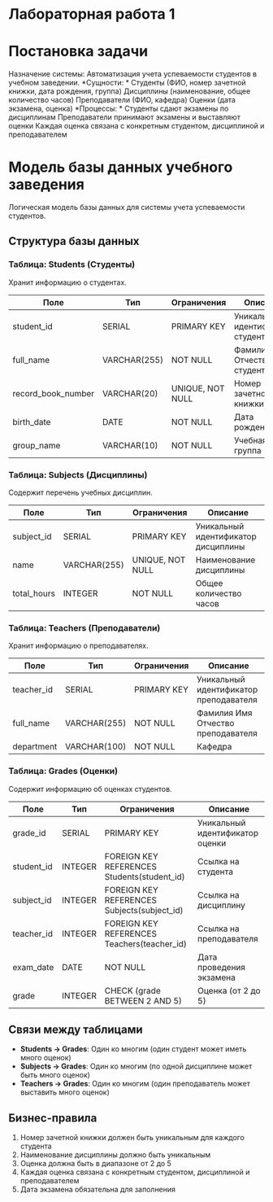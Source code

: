 # Лабораторная работа 1
# Постановка задачи
Назначение системы: Автоматизация учета успеваемости студентов в учебном заведении.
*Сущности: *
Студенты (ФИО, номер зачетной книжки, дата рождения, группа)
Дисциплины (наименование, общее количество часов)
Преподаватели (ФИО, кафедра)
Оценки (дата экзамена, оценка)
*Процессы: *
Студенты сдают экзамены по дисциплинам
Преподаватели принимают экзамены и выставляют оценки
Каждая оценка связана с конкретным студентом, дисциплиной и преподавателем
# Модель базы данных учебного заведения

Логическая модель базы данных для системы учета успеваемости студентов.

## Структура базы данных

### Таблица: Students (Студенты)

Хранит информацию о студентах.

| Поле | Тип | Ограничения | Описание |
|------|-----|-------------|-----------|
| student_id | SERIAL | PRIMARY KEY | Уникальный идентификатор студента |
| full_name | VARCHAR(255) | NOT NULL | Фамилия Имя Отчество студента |
| record_book_number | VARCHAR(20) | UNIQUE, NOT NULL | Номер зачетной книжки |
| birth_date | DATE | NOT NULL | Дата рождения |
| group_name | VARCHAR(10) | NOT NULL | Учебная группа |

### Таблица: Subjects (Дисциплины)

Содержит перечень учебных дисциплин.

| Поле | Тип | Ограничения | Описание |
|------|-----|-------------|-----------|
| subject_id | SERIAL | PRIMARY KEY | Уникальный идентификатор дисциплины |
| name | VARCHAR(255) | UNIQUE, NOT NULL | Наименование дисциплины |
| total_hours | INTEGER | NOT NULL | Общее количество часов |

### Таблица: Teachers (Преподаватели)

Хранит информацию о преподавателях.

| Поле | Тип | Ограничения | Описание |
|------|-----|-------------|-----------|
| teacher_id | SERIAL | PRIMARY KEY | Уникальный идентификатор преподавателя |
| full_name | VARCHAR(255) | NOT NULL | Фамилия Имя Отчество преподавателя |
| department | VARCHAR(100) | NOT NULL | Кафедра |

### Таблица: Grades (Оценки)

Содержит информацию об оценках студентов.

| Поле | Тип | Ограничения | Описание |
|------|-----|-------------|-----------|
| grade_id | SERIAL | PRIMARY KEY | Уникальный идентификатор оценки |
| student_id | INTEGER | FOREIGN KEY REFERENCES Students(student_id) | Ссылка на студента |
| subject_id | INTEGER | FOREIGN KEY REFERENCES Subjects(subject_id) | Ссылка на дисциплину |
| teacher_id | INTEGER | FOREIGN KEY REFERENCES Teachers(teacher_id) | Ссылка на преподавателя |
| exam_date | DATE | NOT NULL | Дата проведения экзамена |
| grade | INTEGER | CHECK (grade BETWEEN 2 AND 5) | Оценка (от 2 до 5) |

## Связи между таблицами

- **Students → Grades**: Один ко многим (один студент может иметь много оценок)
- **Subjects → Grades**: Один ко многим (по одной дисциплине может быть много оценок)
- **Teachers → Grades**: Один ко многим (один преподаватель может выставить много оценок)

## Бизнес-правила

1. Номер зачетной книжки должен быть уникальным для каждого студента
2. Наименование дисциплины должно быть уникальным
3. Оценка должна быть в диапазоне от 2 до 5
4. Каждая оценка связана с конкретным студентом, дисциплиной и преподавателем
5. Дата экзамена обязательна для заполнения


